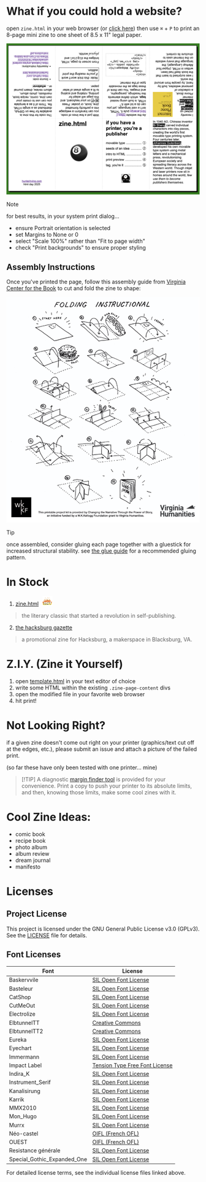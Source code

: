 # What if you could hold a website?
open ```zine.html``` in your web browser (or <a href="https://hunterirving.github.io/zine.html/zines/zine.html/">click here</a>) then use ```⌘``` + ```P``` to print an 8-page mini zine to one sheet of 8.5 x 11" legal paper.

<a href="https://hunterirving.github.io/zine.html/zines/zine.html/"><img src="resources/readme_images/zine-layout.png"></a>

>[!NOTE]
>for best results, in your system print dialog...
>- ensure Portrait orientation is selected
>- set Margins to None or 0
>- select "Scale 100%" rather than "Fit to page width"
>- check "Print backgrounds" to ensure proper styling


## Assembly Instructions

Once you've printed the page, follow this assembly guide from <a href="https://vabook.org/wp-content/uploads/sites/16/2020/03/Where-Im-From-zine-folding-instructions.pdf">Virginia Center for the Book</a> to cut and fold the zine to shape:

<a href="https://vabook.org/wp-content/uploads/sites/16/2020/03/Where-Im-From-zine-folding-instructions.pdf">
    <img src="resources/readme_images/folding-guide.png">
</a>

>[!TIP]
>once assembled, consider gluing each page together with a gluestick for increased structural stability. see <a href="/diagnostics/glue_guide/">the glue guide</a> for a recommended gluing pattern.

# In Stock
1. <a href="https://hunterirving.github.io/zine.html/zines/zine.html/">zine.html</a><img src="resources/readme_images/hot.gif" style="padding-left:10px; height: 26px;">
> the literary classic that started a revolution in self-publishing.
2. <a href="https://hunterirving.github.io/zines/hacksburg_gazette">the hacksburg gazette</a>
> a promotional zine for Hacksburg, a makerspace in Blacksburg, VA.

# Z.I.Y. (Zine it Yourself)
1. open <a href="https://hunterirving.github.io/zine.html/template.html/">template.html</a> in your text editor of choice
2. write some HTML within the existing ```.zine-page-content``` divs<br>
3. open the modified file in your favorite web browser
4. hit print!

# Not Looking Right?
if a given zine doesn't come out right on your printer (graphics/text cut off at the edges, etc.), please submit an issue and attach a picture of the failed print.

(so far these have only been tested with one printer... mine)

>[!TIP] A diagnostic <a href="https://hunterirving.com/zine.html/diagnostics/margin_finder">margin finder tool</a> is provided for your convenience. Print a copy to push your printer to its absolute limits, and then, knowing those limits, make some cool zines with it.

# Cool Zine Ideas:
- comic book
- recipe book
- photo album
- album review
- dream journal
- manifesto

# Licenses

## Project License
This project is licensed under the GNU General Public License v3.0 (GPLv3). See the [LICENSE](LICENSE) file for details.

## Font Licenses

| Font | License |
|------|---------|
| Baskervvile | [SIL Open Font License](resources/fonts/baskervvile/OFL.txt) |
| Basteleur | [SIL Open Font License](resources/fonts/basteleur-master/LICENSE.txt) |
| CatShop | [SIL Open Font License](resources/fonts/CatShop/Open%20Font%20License.txt) |
| CutMeOut | [SIL Open Font License](resources/fonts/CutMeOut/Open%20Font%20License.txt) |
| Electrolize | [SIL Open Font License](resources/fonts/Electrolize/OFL.txt) |
| ElbtunnelTT | [Creative Commons](resources/fonts/ElbtunnelTT/Creative%20Commons%20Lizenz.txt) |
| ElbtunnelTT2 | [Creative Commons](resources/fonts/ElbtunnelTT2/Creative%20Commons%20Lizenz.txt) |
| Eureka | [SIL Open Font License](resources/fonts/Eureka/Open%20Font%20License.txt) |
| Eyechart | [SIL Open Font License](resources/fonts/Eyechart/Open%20Font%20License.txt) |
| Immermann | [SIL Open Font License](resources/fonts/Immermann/Open%20Font%20License.txt) |
| Impact Label | [Tension Type Free Font License](resources/fonts/impact-label/Tension%20Type%20Font%20License.txt) |
| Indira_K | [SIL Open Font License](resources/fonts/Indira_K/OFL.txt) |
| Instrument_Serif | [SIL Open Font License](resources/fonts/Instrument_Serif/OFL.txt) |
| Kanalisirung | [SIL Open Font License](resources/fonts/Kanalisirung/OFL.txt) |
| Karrik | [SIL Open Font License](resources/fonts/karrik_fonts-main/LICENCE.txt) |
| MMX2010 | [SIL Open Font License](resources/fonts/MMX2010/Open%20Font%20License.txt) |
| Mon_Hugo | [SIL Open Font License](resources/fonts/Mon_Hugo_freefont/FREE%20FONT%20LICENSE.txt) |
| Murrx | [SIL Open Font License](resources/fonts/Murrx/Open%20Font%20License.txt) |
| Néo-castel | [OIFL (French OFL)](resources/fonts/Néo-castel/Licence.txt) |
| OUEST | [OIFL (French OFL)](resources/fonts/OUEST/license.txt) |
| Resistance générale | [SIL Open Font License](resources/fonts/resistance-generale-master/LICENSE.txt) |
| Special_Gothic_Expanded_One | [SIL Open Font License](resources/fonts/Special_Gothic_Expanded_One/OFL.txt) |

For detailed license terms, see the individual license files linked above.